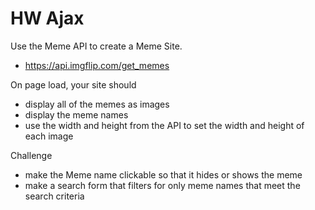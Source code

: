 # HW Ajax

Use the Meme API to create a Meme Site.

- https://api.imgflip.com/get_memes

On page load, your site should 
- display all of the memes as images
- display the meme names 
- use the width and height from the API to set the width and height of each image

Challenge
- make the Meme name clickable so that it hides or shows the meme
- make a search form that filters for only meme names that meet the search criteria

